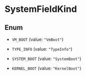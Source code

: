 

# SystemFieldKind

## Enum


* `VM_BOOT` (value: `"VmBoot"`)

* `TYPE_INFO` (value: `"TypeInfo"`)

* `SYSTEM_BOOT` (value: `"SystemBoot"`)

* `KERNEL_BOOT` (value: `"KernelBoot"`)



